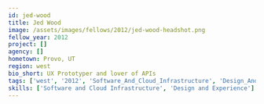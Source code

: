```yaml
---
id: jed-wood
title: Jed Wood
image: /assets/images/fellows/2012/jed-wood-headshot.png
fellow_year: 2012
project: []
agency: []
hometown: Provo, UT
region: west
bio_short: UX Prototyper and lover of APIs
tags: ['west', '2012', 'Software_And_Cloud_Infrastructure', 'Design_And_Experience']
skills: ['Software and Cloud Infrastructure', 'Design and Experience']
---
```




